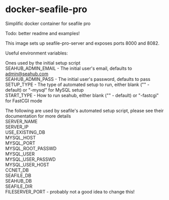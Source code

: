 # docker-seafile-pro
Simplific docker container for seafile pro

Todo: better readme and examples!

This image sets up seafile-pro-server and exposes ports 8000 and 8082.

Useful environment variables:

Ones used by the initial setup script  
SEAHUB_ADMIN_EMAIL - The initial user's email, defaults to admin@seahub.com  
SEAHUB_ADMIN_PASS - The initial user's password, defaults to pass  
SETUP_TYPE - The type of automated setup to run, either blank ("" - default) or "-mysql" for MySQL setup  
START_TYPE - How to run seahub, either blank ("" - default) or "-fastcgi" for FastCGI mode  

The following are used by seafile's automated setup script, please see their documentation for more details  
SERVER_NAME  
SERVER_IP  
USE_EXISTING_DB  
MYSQL_HOST  
MYSQL_PORT  
MYSQL_ROOT_PASSWD  
MYSQL_USER  
MYSQL_USER_PASSWD  
MYSQL_USER_HOST  
CCNET_DB  
SEAFILE_DB  
SEAHUB_DB  
SEAFILE_DIR  
FILESERVER_PORT - probably not a good idea to change this!  
